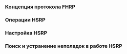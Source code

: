 
### Концепция протокола FHRP

### Операции HSRP

### Настройка HSRP

### Поиск и устранение неполадок в работе HSRP

